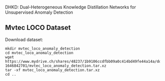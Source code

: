 DHKD: Dual-Heterogeneous Knowledge Distillation Networks for Unsupervised Anomaly Detection
## Mvtec LOCO Dataset

Download dataset:

```
mkdir mvtec_loco_anomaly_detection
cd mvtec_loco_anomaly_detection
wget https://www.mydrive.ch/shares/48237/1b9106ccdfbb09a0c414bd49fe44a14a/download/430647091-1646842701/mvtec_loco_anomaly_detection.tar.xz
tar -xf mvtec_loco_anomaly_detection.tar.xz
cd ..
```
